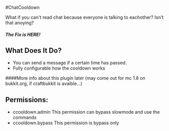 #ChatCooldown


What if you can't read chat because everyone is talking to eachother? Isn't that anoying?
##### The Fix is HERE!

## What Does It Do?
- You can send a message if a certain time has passed.
- Fully configurable how the cooldown works


####More info about this plugin later (may come out for mc 1.8 on bukkit.org, if craftbukkit is avaible...)

## Permissions:

- ccooldown.admin
  This permission can bypass slowmode and use the commands
- ccooldown.bypass
  This permission is bypass only
